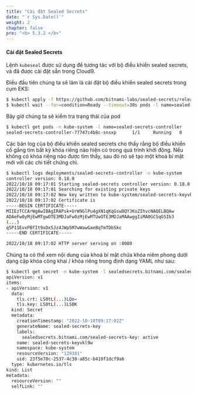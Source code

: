 ```yaml
---
title: "Cài đặt Sealed Secrets"
date: "`r Sys.Date()`"
weight: 2
chapter: false
pre: "<b> 5.3.2 </b>"
---
```


#### Cài đặt Sealed Secrets


Lệnh `kubeseal` được sử dụng để tương tác với bộ điều khiển sealed secrets, và đã được cài đặt sẵn trong Cloud9.

Điều đầu tiên chúng ta sẽ làm là cài đặt bộ điều khiển sealed secrets trong cụm EKS:

```bash
$ kubectl apply -f https://github.com/bitnami-labs/sealed-secrets/releases/download/v0.18.0/controller.yaml
$ kubectl wait --for=condition=Ready --timeout=30s pods -l name=sealed-secrets-controller -n kube-system
```

Bây giờ chúng ta sẽ kiểm tra trạng thái của pod

```bash
$ kubectl get pods -n kube-system -l name=sealed-secrets-controller
sealed-secrets-controller-77747c4b8c-snsxp      1/1     Running   0          5s
```

Các bản log của bộ điều khiển sealed secrets cho thấy rằng bộ điều khiển cố gắng tìm bất kỳ khóa riêng nào hiện có trong quá trình khởi động. Nếu không có khóa riêng nào được tìm thấy, sau đó nó sẽ tạo một khoá bí mật mới với các chi tiết chứng chỉ.

```bash
$ kubectl logs deployments/sealed-secrets-controller -n kube-system
controller version: 0.18.0
2022/10/18 09:17:01 Starting sealed-secrets controller version: 0.18.0
2022/10/18 09:17:01 Searching for existing private keys
2022/10/18 09:17:02 New key written to kube-system/sealed-secrets-keyvkl9w
2022/10/18 09:17:02 Certificate is 
-----BEGIN CERTIFICATE-----
MIIEzTCCArWgAwIBAgIRAPsk+UrW9GlPu4gXN1qKqGswDQYJKoZIhvcNAQELBQAw
ADAeFw0yMjEwMTgwOTE3MDJaFw0zMjEwMTUwOTE3MDJaMAAwggIiMA0GCSqGSIb3
(...)
q5P11EvxPBfIt9xDx5Jz4JWp5M7wWawGaeBqTmTDbSkc
-----END CERTIFICATE-----

2022/10/18 09:17:02 HTTP server serving on :8080
```

Chúng ta có thể xem nội dung của khoá bí mật chứa khóa niêm phong dưới dạng cặp khóa công khai / khóa riêng trong định dạng YAML như sau:

```bash
$ kubectl get secret -n kube-system -l sealedsecrets.bitnami.com/sealed-secrets-key -o yaml
apiVersion: v1
items:
- apiVersion: v1
  data:
    tls.crt: LS0tL(...)LQo=
    tls.key: LS0tL(...)LS0K
  kind: Secret
  metadata:
    creationTimestamp: "2022-10-18T09:17:02Z"
    generateName: sealed-secrets-key
    labels:
      sealedsecrets.bitnami.com/sealed-secrets-key: active
    name: sealed-secrets-keyvkl9w
    namespace: kube-system
    resourceVersion: "129381"
    uid: 23f5e70c-2537-4c38-a85c-b410f1dcf9a6
  type: kubernetes.io/tls
kind: List
metadata:
  resourceVersion: ""
  selfLink: ""
```